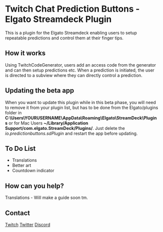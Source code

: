 # Twitch Chat Prediction Buttons - Elgato Streamdeck Plugin

This is a plugin for the Elgato Streamdeck enabling users to setup repeatable predictions and control them at their finger tips.

## How it works

Using TwitchCodeGenerator, users add an access code from the generator and can then setup predictions etc. When a prediction is initiated, the user is directed to a subview where they can directly control a prediction.

## Updating the beta app

When you want to update this plugin while in this beta phase, you will need to remove it from your plugin list, but has to be done from the Elgato/plugins folder in **C:\Users\YOURUSERNAME\AppData\Roaming\Elgato\StreamDeck\Plugins** or for Mac Users **~/Library/Application Support/com.elgato.StreamDeck/Plugins/**. Just delete the *io.predictionbuttons.sdPlugin* and restart the app before updating.

## To Do List

- Translations
- Better art
- Countdown indicator

## How can you help?

Translations - Will make a guide soon tm.

## Contact

[Twitch](twitch.tv/ghostlytuna)
[Twitter](twitter.com/ghostlytuna)
[Discord](https://discordapp.com/invite/S67P7UH)

